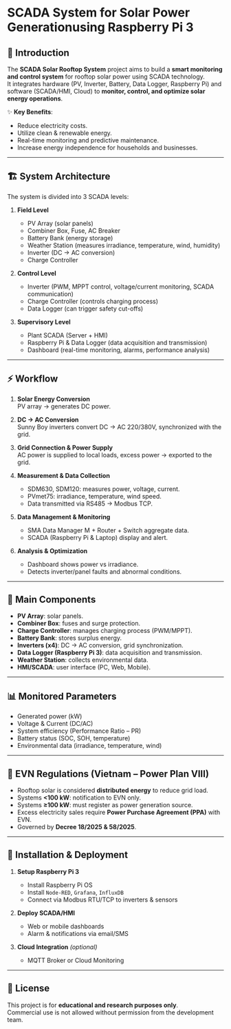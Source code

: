 # SCADA System for Solar Power Generationusing Raspberry Pi 3

## 📌 Introduction
The **SCADA Solar Rooftop System** project aims to build a **smart monitoring and control system** for rooftop solar power using SCADA technology.  
It integrates hardware (PV, Inverter, Battery, Data Logger, Raspberry Pi) and software (SCADA/HMI, Cloud) to **monitor, control, and optimize solar energy operations**.

✨ **Key Benefits**:
- Reduce electricity costs.
- Utilize clean & renewable energy.
- Real-time monitoring and predictive maintenance.
- Increase energy independence for households and businesses.

---

## 🏗️ System Architecture

The system is divided into 3 SCADA levels:

1. **Field Level**  
   - PV Array (solar panels)  
   - Combiner Box, Fuse, AC Breaker  
   - Battery Bank (energy storage)  
   - Weather Station (measures irradiance, temperature, wind, humidity)  
   - Inverter (DC → AC conversion)  
   - Charge Controller  

2. **Control Level**  
   - Inverter (PWM, MPPT control, voltage/current monitoring, SCADA communication)  
   - Charge Controller (controls charging process)  
   - Data Logger (can trigger safety cut-offs)  

3. **Supervisory Level**  
   - Plant SCADA (Server + HMI)  
   - Raspberry Pi & Data Logger (data acquisition and transmission)  
   - Dashboard (real-time monitoring, alarms, performance analysis)  

---

## ⚡ Workflow

1. **Solar Energy Conversion**  
   PV array → generates DC power.  

2. **DC → AC Conversion**  
   Sunny Boy inverters convert DC → AC 220/380V, synchronized with the grid.  

3. **Grid Connection & Power Supply**  
   AC power is supplied to local loads, excess power → exported to the grid.  

4. **Measurement & Data Collection**  
   - SDM630, SDM120: measures power, voltage, current.  
   - PVmet75: irradiance, temperature, wind speed.  
   - Data transmitted via RS485 → Modbus TCP.  

5. **Data Management & Monitoring**  
   - SMA Data Manager M + Router + Switch aggregate data.  
   - SCADA (Raspberry Pi & Laptop) display and alert.  

6. **Analysis & Optimization**  
   - Dashboard shows power vs irradiance.  
   - Detects inverter/panel faults and abnormal conditions.  

---

## 🔧 Main Components

- **PV Array**: solar panels.  
- **Combiner Box**: fuses and surge protection.  
- **Charge Controller**: manages charging process (PWM/MPPT).  
- **Battery Bank**: stores surplus energy.  
- **Inverters (x4)**: DC → AC conversion, grid synchronization.  
- **Data Logger (Raspberry Pi 3)**: data acquisition and transmission.  
- **Weather Station**: collects environmental data.  
- **HMI/SCADA**: user interface (PC, Web, Mobile).  

---

## 📊 Monitored Parameters

- Generated power (kW)  
- Voltage & Current (DC/AC)  
- System efficiency (Performance Ratio – PR)  
- Battery status (SOC, SOH, temperature)  
- Environmental data (irradiance, temperature, wind)  

---

## 📜 EVN Regulations (Vietnam – Power Plan VIII)

- Rooftop solar is considered **distributed energy** to reduce grid load.  
- Systems **<100 kW**: notification to EVN only.  
- Systems **≥100 kW**: must register as power generation source.  
- Excess electricity sales require **Power Purchase Agreement (PPA)** with EVN.  
- Governed by **Decree 18/2025 & 58/2025**.  

---

## 🚀 Installation & Deployment

1. **Setup Raspberry Pi 3**  
   - Install Raspberry Pi OS  
   - Install `Node-RED`, `Grafana`, `InfluxDB`  
   - Connect via Modbus RTU/TCP to inverters & sensors  

2. **Deploy SCADA/HMI**  
   - Web or mobile dashboards  
   - Alarm & notifications via email/SMS  

3. **Cloud Integration** *(optional)*  
   - MQTT Broker or Cloud Monitoring  

---


## 📌 License
This project is for **educational and research purposes only**.  
Commercial use is not allowed without permission from the development team.
